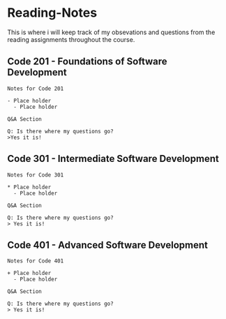 # Reading-Notes
This is where i will keep track of my obsevations and questions from the reading assignments throughout the course.

## Code 201 - Foundations of Software Development
```
Notes for Code 201

- Place holder
  - Place holder
  
Q&A Section

Q: Is there where my questions go?
>Yes it is!
```
## Code 301 - Intermediate Software Development
```
Notes for Code 301

* Place holder
  - Place holder
  
Q&A Section

Q: Is there where my questions go?
> Yes it is!
```
## Code 401 - Advanced Software Development
```
Notes for Code 401

+ Place holder
  - Place holder
  
Q&A Section

Q: Is there where my questions go?
> Yes it is!
```
